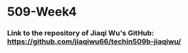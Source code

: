 # 509-Week4

###  Link to the repository of Jiaqi Wu's GitHub: https://github.com/jiaqiwu66/techin509b-jiaqiwu/
